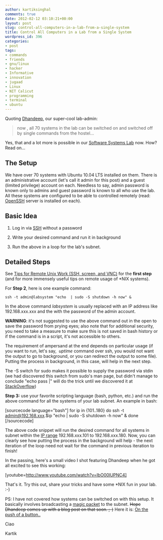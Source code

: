 ```yaml
---
author: kartiksinghal
comments: true
date: 2012-02-12 03:10:21+00:00
layout: post
slug: control-all-computers-in-a-lab-from-a-single-system
title: Control All Computers in a Lab from a Single System
wordpress_id: 396
categories:
- post
tags:
- commands
- friends
- gnu/linux
- hacker
- Informative
- innovation
- jugaad
- Linux
- NIT Calicut
- programming
- terminal
- ubuntu
---
```


Quoting [Dhandeep](http://dhand33p.wordpress.com/), our super-cool lab-admin:


<blockquote>now , all 70 systems in the lab can be switched on and switched off by single commands from the hostel...</blockquote>


Yes, that and a lot more is possible in our [Software Systems Lab](http://athena.nitc.ac.in/ssl/) now. How? Read on...


## The Setup


We have over 70 systems with Ubuntu 10.04 LTS installed on them. There is an administrative account (let's call it admin for this post) and a guest (limited privilege) account on each. Needless to say, admin password is known only to admins and guest password is known to all who use the lab. All these systems are configured to be able to controlled remotely (read: [OpenSSH](http://en.wikipedia.org/wiki/OpenSSH) server is installed on each).


## Basic Idea





	
  1. Log in via [SSH](http://en.wikipedia.org/wiki/Secure_Shell) without a password

	
  2. Write your desired command and run it in background

	
  3. Run the above in a loop for the lab's subnet.




## Detailed Steps


See [Tips for Remote Unix Work (SSH, screen, and VNC)](http://shebang.brandonmintern.com/tips-for-remote-unix-work-ssh-screen-and-vnc) for the **first step** (and for more immensely useful tips on remote usage of *NIX systems).

For **Step 2**, here is one example command:

    
    ssh -t admin@labsystem "echo  | sudo -S shutdown -h now" &


In the above command _labsystem_ is usually replaced with an IP address like 192.168.xxx.xxx and the _<pass>_ with the password of the admin account.

**WARNING**: it's not suggested to use the above command out in the open to save the password from prying eyes; also note that for additional security, you need to take a measure to make sure this is not saved in bash history or if the command is in a script, it's not accessible to others.

The requirement of ampersand at the end depends on particular usage (if you want to run, let's say,  _uptime_ command over ssh, you would not want the output to go to background, or you can redirect the output to some file). Putting the process in background, in this case, will help in the next step.

The -S switch for sudo makes it possible to supply the password via stdin (we had discovered this switch from sudo's man page, but didn't manage to conclude "echo pass |" will do the trick until we discovered it at [StackOverflow](http://stackoverflow.com/questions/233217/pass-password-to-su-sudo-ssh))

**Step 3:** use your favorite scripting language (bash, python, etc.) and run the above command for all the systems of your lab subnet. An example in bash:

[sourcecode language="bash"]
for ip in {101..180}
do
	ssh -t admin@192.168.xxx.$ip "echo  | sudo -S shutdown -h now" &
done
[/sourcecode]

The above code snippet will run the desired command for all systems in subnet within the [IP range](http://en.wikipedia.org/wiki/IP_address) 192.168.xxx.101 to 192.168.xxx.180. Now, you can clearly see how putting the process in the background will help - the next iteration of the loop need not wait for the command in previous iteration to finish!

In the passing, here's a small video I shot featuring Dhandeep when he got all excited to see this working:

[youtube=http://www.youtube.com/watch?v=IbO00lUPNC4]

That's it. Try this out, share your tricks and have some *NIX fun in your lab. :-)

PS: I have not covered how systems can be switched on with this setup. It basically involves broadcasting a [magic packet](http://en.wikipedia.org/wiki/Wake-on-LAN#Magic_packet) to the subnet. <del>Hope Dhandeep comes up with a blog post on that soon. ;-)</del> Here it is: [On the push of a button..](http://dhand33p.wordpress.com/2012/02/11/on-the-push-of-a-button/)

Ciao

Kartik
